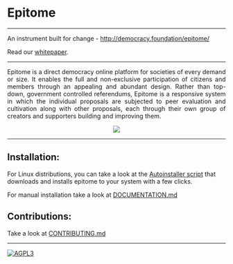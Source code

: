 # Epitome 
-----------------------------------
An instrument built for change - http://democracy.foundation/epitome/

Read our [whitepaper](https://github.com/TheDemocracyFoundation/whitepaper).

-----------------------------------
<p align="justify">Epitome is a direct democracy online platform for societies of every demand or size. It enables the full and non-exclusive participation of citizens and members through an appealing and abundant design. Rather than top-down, government controlled referendums, Epitome is a responsive system in which the individual proposals are subjected to peer evaluation and cultivation along with other proposals, each through their own group of creators and supporters building and improving them.
</p>

<p align="center">
  <img src="http://i.imgur.com/Q2AXPFE.gif">
</p>

-----------------------------------

Installation:
-----------------------------------
For Linux distributions, you can take a look at the [Autoinstaller script](AutoInstaller/) that downloads and installs epitome to your system with a few clicks.

For manual installation take a look at [DOCUMENTATION.md](DOCUMENTATION.md)

Contributions:
-----------------------------------

Take a look at [CONTRIBUTING.md](CONTRIBUTING.md)

-----------------------------------

[![AGPL3](https://www.gnu.org/graphics/agplv3-155x51.png)](LICENSE.txt)
